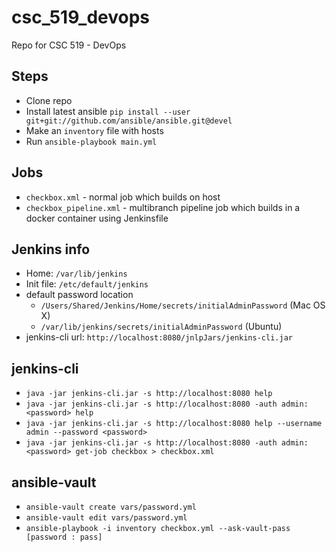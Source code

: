 # csc_519_devops
Repo for CSC 519 - DevOps

## Steps 
- Clone repo
- Install latest ansible `pip install --user git+git://github.com/ansible/ansible.git@devel`
- Make an `inventory` file with hosts
- Run `ansible-playbook main.yml`

## Jobs
- `checkbox.xml` - normal job which builds on host
- `checkbox_pipeline.xml` - multibranch pipeline job which builds in a docker container using Jenkinsfile

## Jenkins info
+ Home: `/var/lib/jenkins`
+ Init file: `/etc/default/jenkins`
+ default password location
    * `/Users/Shared/Jenkins/Home/secrets/initialAdminPassword` (Mac OS X)
    * `/var/lib/jenkins/secrets/initialAdminPassword` (Ubuntu)
+ jenkins-cli url: `http://localhost:8080/jnlpJars/jenkins-cli.jar`

## jenkins-cli
- `java -jar jenkins-cli.jar -s http://localhost:8080 help`
- `java -jar jenkins-cli.jar -s http://localhost:8080 -auth admin:<password> help`
- `java -jar jenkins-cli.jar -s http://localhost:8080 help --username admin --password <password>`
- `java -jar jenkins-cli.jar -s http://localhost:8080 -auth admin:<password> get-job checkbox > checkbox.xml`

## ansible-vault
- `ansible-vault create vars/password.yml`
- `ansible-vault edit vars/password.yml`
- `ansible-playbook -i inventory checkbox.yml --ask-vault-pass [password : pass]`